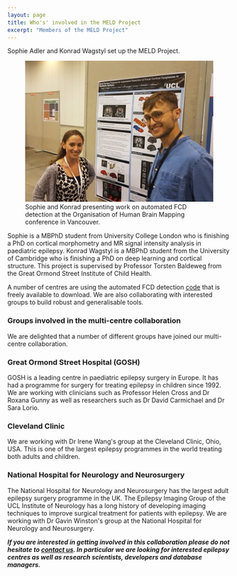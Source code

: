 ```yaml
---
layout: page
title: Who's' involved in the MELD Project
excerpt: "Members of the MELD Project"
---
```


Sophie Adler and Konrad Wagstyl set up the MELD Project. 


<figure>
<img src="/images/ohbm.jpg"
alt="Sophie and Konrad at OHBM">
<figcaption>Sophie and Konrad presenting work on automated FCD detection at the Organisation of Human Brain Mapping conference in Vancouver.</figcaption>
</figure>

Sophie is a MBPhD student from University College London who is finishing a PhD on cortical morphometry and MR signal intensity analysis in paediatric epilepsy. Konrad Wagstyl is a MBPhD student from the University of Cambridge who is finishing a PhD on deep learning and cortical structure. This project is supervised by Professor Torsten Baldeweg from the Great Ormond Street Institute of Child Health.

A number of centres are using the automated FCD detection [code](https://github.com/kwagstyl/FCDdetection) that is freely available to download. We are also collaborating with interested groups to build robust and generalisable tools.

### Groups involved in the multi-centre collaboration

We are delighted that a number of different groups have joined our multi-centre collaboration.

### Great Ormond Street Hospital (GOSH)
GOSH is a leading centre in paediatric epilepsy surgery in Europe. It has had a programme for surgery for treating epilepsy in children since 1992. We are working with clinicians such as Professor Helen Cross and Dr Roxana Gunny as well as researchers such as Dr David Carmichael and Dr Sara Lorio.

### Cleveland Clinic 
We are working with Dr Irene Wang's group at the Cleveland Clinic, Ohio, USA. This is one of the largest epilepsy programmes in the world treating both adults and children.  

### National Hospital for Neurology and Neurosurgery
The National Hospital for Neurology and Neurosurgery has the largest adult epilepsy surgery programme in the UK. The Epilepsy Imaging Group of the UCL Institute of Neurology has a long history of developing imaging techniques to improve surgical treatment for patients with epilepsy. We are working with Dr Gavin Winston's group at the National Hospital for Neurology and Neurosurgery.

***If you are interested in getting involved in this collaboration please do not hesitate to [contact us](mailto:MELD.study@gmail.com). In particular we are looking for interested epilepsy centres as well as research scientists, developers and database managers.***


